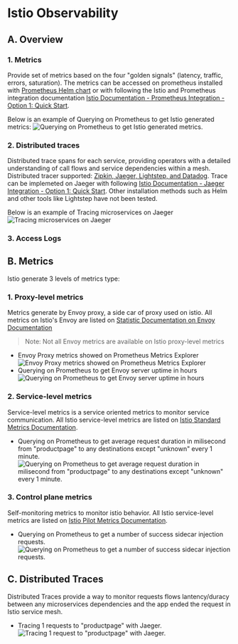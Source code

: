 # Istio Observability

## A. Overview

### 1. Metrics

Provide set of metrics based on the four "golden signals" (latency, traffic, errors, saturation). The metrics can be accessed on prometheus installed with [Prometheus Helm chart](https://artifacthub.io/packages/helm/prometheus-community/prometheus) or with following the Istio and Prometheus integration documentation [Istio Documentation - Prometheus Integration - Option 1: Quick Start](https://istio.io/latest/docs/ops/integrations/prometheus/#option-1-quick-start).

Below is an example of Querying on Prometheus to get Istio generated metrics:
![Querying on Prometheus to get Istio generated metrics.](img/i-3-doc_istio-obervability_0.jpeg)

### 2. Distributed traces

Distributed trace spans for each service, providing operators with a detailed understanding of call flows and service dependencies within a mesh.  Distributed tracer supported: [Zipkin, Jaeger, Lightstep, and Datadog](https://istio.io/latest/docs/concepts/observability/#distributed-traces). Trace can be implemeted on Jaeger with following [Istio Documentation - Jaeger Integration - Option 1: Quick Start](https://istio.io/latest/docs/ops/integrations/jaeger/#option-1-quick-start). Other installation methods such as Helm and other tools like Lightstep have not been tested.

Below is an example of Tracing microservices on Jaeger
![Tracing microservices on Jaeger](img/i-3-doc_istio-obervability_5.png)

### 3. Access Logs

## B. Metrics

Istio generate 3 levels of metrics type:

### 1. Proxy-level metrics

Metrics generate by Envoy proxy, a side car of proxy used on istio. All metrics on Istio's Envoy are listed on [Statistic Documentation on Envoy Documentation](https://www.envoyproxy.io/docs/envoy/latest/configuration/configuration)

> Note: Not all Envoy metrics are available on Istio proxy-level metrics

* Envoy Proxy metrics showed on Prometheus Metrics Explorer
![Envoy Proxy metrics showed on Prometheus Metrics Explorer](img/i-3-doc_istio-obervability_1.jpeg)
* Querying on Prometheus to get Envoy server uptime in hours
![Querying on Prometheus to get Envoy server uptime in hours](img/i-3-doc_istio-obervability_2.jpeg)

### 2. Service-level metrics

Service-level metrics is a service oriented metrics to monitor service communication. All Istio service-level metrics are listed on [Istio Standard Metrics Documentation](https://istio.io/latest/docs/reference/config/metrics).

* Querying on Prometheus to get average request duration in milisecond from "productpage" to any destinations except "unknown" every 1 minute.
![Querying on Prometheus to get average request duration in milisecond from "productpage" to any destinations except "unknown" every 1 minute. ](img/i-3-doc_istio-obervability_3.jpeg)

### 3. Control plane metrics

Self-monitoring metrics to monitor istio behavior. All Istio service-level metrics are listed on [Istio Pilot Metrics Documentation](https://istio.io/latest/docs/reference/commands/pilot-discovery/#metrics).

* Querying on Prometheus to get a number of success sidecar injection requests.
![Querying on Prometheus to get a number of success sidecar injection requests.](img/i-3-doc_istio-obervability_4.jpeg)

## C. Distributed Traces

Distributed Traces provide a way to monitor requests flows lantency/duracy between any microservices dependencies and the app ended the request in Istio service mesh.

* Tracing 1 requests to "productpage" with Jaeger.
![Tracing 1 request to "productpage" with Jaeger.](img/i-3-doc_istio-obervability_6.png)
